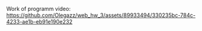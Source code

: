 Work of programm video:
https://github.com/Olegazz/web_hw_3/assets/89933494/330235bc-784c-4233-ae1b-eb91e190e232
